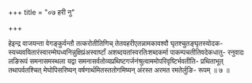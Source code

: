 +++
title = "०७ हरी नु"

+++

हेइन्द्र वाजयन्ता वेगङ्कुर्वन्तौ तत्करोतीतिणिच् तेतवहरीएतन्नामकावश्वौ घृतश्चुतङ्घृतस्योदक- स्यच्यवयितारंस्वारम्मेघध्वनिन्नुक्षिप्रंअस्वार्ष्टां अशब्दयतांस्वरतिःशब्दकर्मा पाकम्पचतीतिवदेकधातु- रनुवादः लङिरूपं समनासमस्थला यद्वा समनासर्वतोव्यप्रथिष्टगर्जनंश्रुत्वाममोपरिवृष्टिर्भवतीति- प्रथिताभूत् तथापर्वतश्चित् मेघोपिसरिष्यन् वर्षणार्थमितस्ततोगमिष्यन् अंरस्त अरमत रमतेर्लुङि- रूपम् ॥ ७ ॥